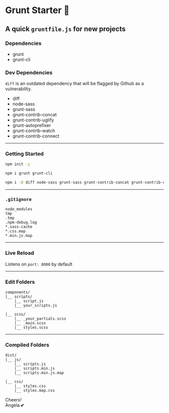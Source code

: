 # Grunt Starter :cherry_blossom:

## A quick `gruntfile.js` for new projects

### Dependencies

-   grunt
-   grunt-cli

### Dev Dependencies

`diff` is an outdated dependency that will be flagged by Github as a vulnerability.

-   diff
-   node-sass
-   grunt-sass
-   grunt-contrib-concat
-   grunt-contrib-uglify
-   grunt-autoprefixer
-   grunt-contrib-watch
-   grunt-contrib-connect

---

### Getting Started

```bash
npm init -y

npm i grunt grunt-cli

npm i -D diff node-sass grunt-sass grunt-contrib-concat grunt-contrib-uglify grunt-autoprefixer grunt-contrib-watch grunt-contrib-connect
```

---

### `.gitignore`

```git
node_modules
tmp
.tmp
.npm-debug.log
*.sass-cache
*.css.map
*.min.js.map
```

---

### Live Reload

Listens on `port: 8000` by default

---

### Edit Folders

```
components/
|__ scripts/
    |__ script.js
    |__ your_scripts.js

|__ scss/
    |__ _your_partials.scss
    |__ _main.scss
    |__ styles.scss
```

---

### Compiled Folders

```
dist/
|__ js/
    |__ scripts.js
    |__ scripts.min.js
    |__ scripts.min.js.map

|__ css/
    |__ styles.css
    |__ styles.map.css
```

Cheers!  
Angela :two_hearts:
